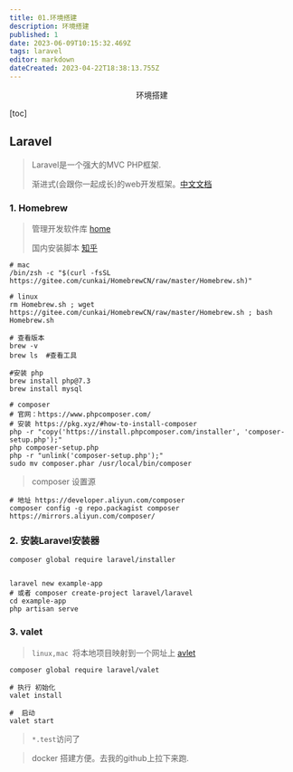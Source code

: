 ```yaml
---
title: 01.环境搭建
description: 环境搭建
published: 1
date: 2023-06-09T10:15:32.469Z
tags: laravel
editor: markdown
dateCreated: 2023-04-22T18:38:13.755Z
---
```


<center>环境搭建</center>





[toc]





## Laravel

> Laravel是一个强大的MVC PHP框架.  
>
> 渐进式(会跟你一起成长)的web开发框架。[中文文档](https://learnku.com/docs/laravel)



### 1. Homebrew

> 管理开发软件库 [home](https://brew.sh/index_zh-cn)
>
> 国内安装脚本 [知乎](https://zhuanlan.zhihu.com/p/111014448)

```shell
# mac
/bin/zsh -c "$(curl -fsSL https://gitee.com/cunkai/HomebrewCN/raw/master/Homebrew.sh)"

# linux
rm Homebrew.sh ; wget https://gitee.com/cunkai/HomebrewCN/raw/master/Homebrew.sh ; bash Homebrew.sh

# 查看版本
brew -v 
brew ls  #查看工具

#安装 php 
brew install php@7.3
brew install mysql

# composer  
# 官网：https://www.phpcomposer.com/
# 安装 https://pkg.xyz/#how-to-install-composer
php -r "copy('https://install.phpcomposer.com/installer', 'composer-setup.php');"
php composer-setup.php
php -r "unlink('composer-setup.php');"
sudo mv composer.phar /usr/local/bin/composer
```

> composer 设置源

```shell
# 地址 https://developer.aliyun.com/composer
composer config -g repo.packagist composer https://mirrors.aliyun.com/composer/
```



### 2. 安装Laravel安装器

```shell
composer global require laravel/installer


laravel new example-app 
# 或者 composer create-project laravel/laravel
cd example-app
php artisan serve
```





### 3. valet

> `linux,mac `将本地项目映射到一个网址上 [avlet](https://learnku.com/docs/laravel/9.x/valet/12276)

```shell
composer global require laravel/valet

# 执行 初始化
valet install

#  启动
valet start
```

> `*.test`访问了


> docker 搭建方便。去我的github上拉下来跑.
